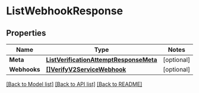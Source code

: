 # ListWebhookResponse

## Properties
Name | Type | Notes
------------ | ------------- | -------------
**Meta** | [**ListVerificationAttemptResponseMeta**](ListVerificationAttemptResponse_meta.md) | [optional] 
**Webhooks** | [**[]VerifyV2ServiceWebhook**](verify.v2.service.webhook.md) | [optional] 

[[Back to Model list]](../README.md#documentation-for-models) [[Back to API list]](../README.md#documentation-for-api-endpoints) [[Back to README]](../README.md)


